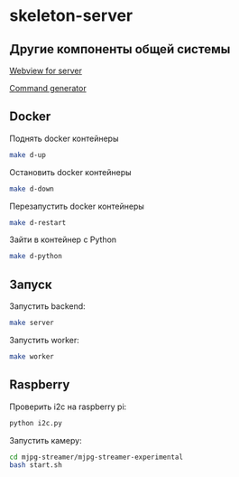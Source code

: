 # skeleton-server

## Другие компоненты общей системы

[Webview for server](https://github.com/KostikShutov/skeleton-webview)

[Command generator](https://github.com/KostikShutov/skeleton-generator)

## Docker

Поднять docker контейнеры

 ```bash
make d-up
 ```

Остановить docker контейнеры

```bash
make d-down
```

Перезапустить docker контейнеры

```bash
make d-restart
```

Зайти в контейнер с Python

```bash
make d-python
```

## Запуск

Запустить backend:

```bash
make server
```

Запустить worker:

```bash
make worker
```

## Raspberry

Проверить i2c на raspberry pi:

```bash
python i2c.py
```

Запустить камеру:

```bash
cd mjpg-streamer/mjpg-streamer-experimental
bash start.sh
```
